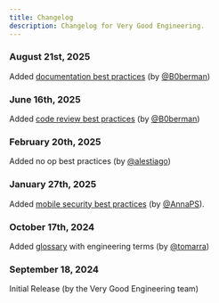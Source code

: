 ```yaml
---
title: Changelog
description: Changelog for Very Good Engineering.
---
```


### August 21st, 2025

Added [documentation best practices](/documentation/documentation) (by [@B0berman](https://github.com/B0berman))

### June 16th, 2025

Added [code review best practices](/code_review/code_review) (by [@B0berman](https://github.com/B0berman))

### February 20th, 2025

Added no op best practices (by [@alestiago](https://github.com/alestiago))

### January 27th, 2025

Added [mobile security best practices](/security/security_in_mobile_apps) (by [@AnnaPS](https://github.com/AnnaPS)).

### October 17th, 2024

Added [glossary](/engineering/glossary) with engineering terms (by [@tomarra](https://github.com/tomarra))

### September 18, 2024

Initial Release (by the Very Good Engineering team)
